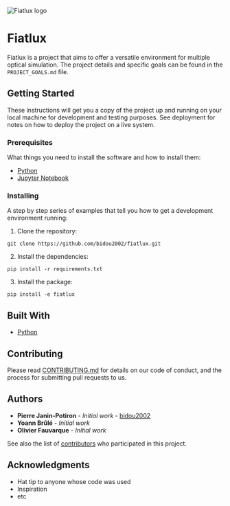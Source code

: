 ![Fiatlux logo](./fitalux/logos/fiatlux_logo.png)
# Fiatlux

Fiatlux is a project that aims to offer a versatile environment for multiple optical simulation. The project details and specific goals can be found in the `PROJECT_GOALS.md` file.

## Getting Started

These instructions will get you a copy of the project up and running on your local machine for development and testing purposes. See deployment for notes on how to deploy the project on a live system.

### Prerequisites

What things you need to install the software and how to install them:

- [Python](https://www.python.org/downloads/)
- [Jupyter Notebook](https://jupyter.org/install)

### Installing

A step by step series of examples that tell you how to get a development environment running:

1. Clone the repository:

`git clone https://github.com/bidou2002/fiatlux.git`

2. Install the dependencies:

`pip install -r requirements.txt`

3. Install the package:

`pip install -e fiatlux`

## Built With

* [Python](https://www.python.org/downloads/)

## Contributing

Please read [CONTRIBUTING.md](CONTRIBUTING.md) for details on our code of conduct, and the process for submitting pull requests to us.

## Authors

* **Pierre Janin-Potiron** - *Initial work* - [bidou2002](https://github.com/bidou2002)
* **Yoann Brûlé** - *Initial work*
* **Olivier Fauvarque** - *Initial work*

See also the list of [contributors](https://github.com/bidou2002/fiatlux/contributors) who participated in this project.

## Acknowledgments

* Hat tip to anyone whose code was used
* Inspiration
* etc
